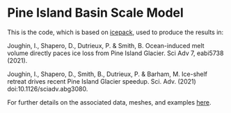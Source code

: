 # Pine Island Basin Scale Model

This is the code, which is based on [icepack](https://github.com/icepack/icepack), used to produce the results in:

Joughin, I., Shapero, D., Dutrieux, P. & Smith, B. Ocean-induced melt volume directly paces ice loss from Pine Island Glacier. Sci Adv 7, eabi5738 (2021).
  
Joughin, I., Shapero, D., Smith, B., Dutrieux, P. & Barham, M. Ice-shelf retreat drives recent Pine Island Glacier speedup. Sci. Adv. (2021) doi:10.1126/sciadv.abg3080.
 
For further details on the associated data, meshes, and examples [here](https://doi.org/10.6069/2MZZ-6B61).
